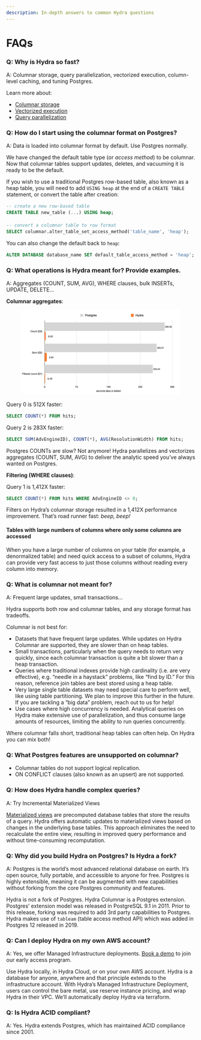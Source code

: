 ```yaml
---
description: In-depth answers to common Hydra questions
---
```


# FAQs

### Q: Why is Hydra so fast?

A: Columnar storage, query parallelization, vectorized execution, column-level caching, and tuning Postgres.

Learn more about:

* [Columnar storage](../organize/data-modeling/row-vs-column-tables.md)
* [Vectorized execution](what-is-vectorized-execution.md)
* [Query parallelization](what-is-query-parallelization.md)

### **Q: How do I start using the columnar format on Postgres?**

A: Data is loaded into columnar format by default. Use Postgres normally.

We have changed the default table type (or _access method_) to be columnar. Now that columnar tables support updates, deletes, and vacuuming it is ready to be the default.

If you wish to use a traditional Postgres row-based table, also known as a heap table, you will need to add `USING heap` at the end of a `CREATE TABLE` statement, or convert the table after creation:

```sql
-- create a new row-based table
CREATE TABLE new_table (...) USING heap;

-- convert a columnar table to row format
SELECT columnar.alter_table_set_access_method('table_name', 'heap');
```

You can also change the default back to `heap`:

```sql
ALTER DATABASE database_name SET default_table_access_method = 'heap';
```

### Q: What operations is Hydra meant for? Provide examples.

A: Aggregates (COUNT, SUM, AVG), WHERE clauses, bulk INSERTs, UPDATE, DELETE…

**Columnar aggregates**:

<figure><img src="../.gitbook/assets/Screen Shot 2023-06-16 at 12.27.01 PM.png" alt="" width="563"><figcaption></figcaption></figure>

Query 0 is 512X faster:

```sql
SELECT COUNT(*) FROM hits;
```

Query 2 is 283X faster:

```sql
SELECT SUM(AdvEngineID), COUNT(*), AVG(ResolutionWidth) FROM hits;
```

Postgres COUNTs are slow? Not anymore! Hydra parallelizes and vectorizes aggregates (COUNT, SUM, AVG) to deliver the analytic speed you’ve always wanted on Postgres.

**Filtering (WHERE clauses)**:

Query 1 is 1,412X faster:

```sql
SELECT COUNT(*) FROM hits WHERE AdvEngineID <> 0;
```

Filters on Hydra’s columnar storage resulted in a 1,412X performance improvement. That’s road runner fast: _beep, beep!_

#### Tables with large numbers of columns where only some columns are accessed

When you have a large number of columns on your table (for example, a denormalized table) and need quick access to a subset of columns, Hydra can provide very fast access to just those columns without reading every column into memory.

### Q: What is columnar not meant for?

A: Frequent large updates, small transactions…

Hydra supports both row and columnar tables, and any storage format has tradeoffs.

Columnar is not best for:

* Datasets that have frequent large updates. While updates on Hydra Columnar are supported, they are slower than on heap tables.
* Small transactions, particularly when the query needs to return very quickly, since each columnar transaction is quite a bit slower than a heap transaction.
* Queries where traditional indexes provide high cardinality (i.e. are very effective), e.g. “needle in a haystack” problems, like “find by ID.” For this reason, reference join tables are best stored using a heap table.
* Very large single table datasets may need special care to perform well, like using table partitioning. We plan to improve this further in the future. If you are tackling a “big data” problem, reach out to us for help!
* Use cases where high concurrency is needed. Analytical queries on Hydra make extensive use of parallelization, and thus consume large amounts of resources, limiting the ability to run queries concurrently.

Where columnar falls short, traditional heap tables can often help. On Hydra you can mix both!

### Q: What Postgres features are unsupported on columnar?

* Columnar tables do not support logical replication.
* ON CONFLICT clauses (also known as an upsert) are not supported.

### Q: How does Hydra handle complex queries?

A: Try Incremental Materialized Views

[Materialized views](materialized-views.md) are precomputed database tables that store the results of a query. Hydra offers automatic updates to materialized views based on changes in the underlying base tables. This approach eliminates the need to recalculate the entire view, resulting in improved query performance and without time-consuming recomputation.

### Q: Why did you build Hydra on Postgres? Is Hydra a fork?

A: Postgres is the world’s most advanced relational database on earth. It’s open source, fully portable, and accessible to anyone for free. Postgres is highly extensible, meaning it can be augmented with new capabilities without forking from the core Postgres community and features.

Hydra is not a fork of Postgres. Hydra Columnar is a Postgres extension. Postgres’ extension model was released in PostgreSQL 9.1 in 2011. Prior to this release, forking was required to add 3rd party capabilities to Postgres. Hydra makes use of `tableam` (table access method API) which was added in Postgres 12 released in 2019.

### Q: Can I deploy Hydra on my own AWS account?

A: Yes, we offer Managed Infrastructure deployments. [Book a demo](https://www.hydra.so/get-in-touch) to join our early access program.

Use Hydra locally, in Hydra Cloud, or on your own AWS account. Hydra is a database for anyone, anywhere and that principle extends to the infrastructure account. With Hydra’s Managed Infrastructure Deployment, users can control the bare metal, use reserve instance pricing, and wrap Hydra in their VPC. We’ll automatically deploy Hydra via terraform.

### Q: Is Hydra ACID compliant?

A: Yes. Hydra extends Postgres, which has maintained ACID compliance since 2001.
